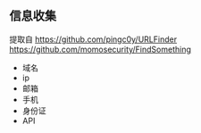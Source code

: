## 信息收集

提取自 https://github.com/pingc0y/URLFinder
https://github.com/momosecurity/FindSomething

- 域名
- ip
- 邮箱
- 手机
- 身份证
- API